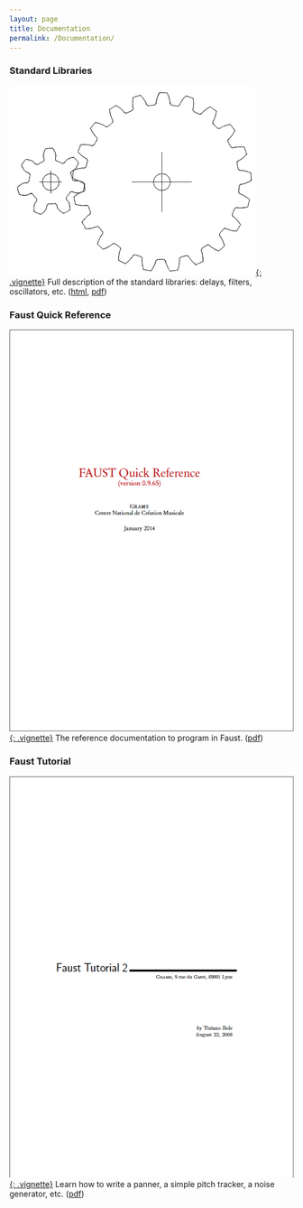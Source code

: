 ```yaml
---
layout: page
title: Documentation
permalink: /Documentation/
---
```


### Standard Libraries

[![Faust libraries](/images/gear.png){: .vignette}](/library.html)
Full description of the standard libraries: delays, filters, oscillators, etc. ([html](/library.html), [pdf](/library.pdf))

### Faust Quick Reference

[![Faust quick reference](/images/faust-quick-reference.png){: .vignette}](/images/faust-quick-reference.pdf)
The reference documentation to program in Faust. ([pdf](/images/faust-quick-reference.pdf))

### Faust Tutorial

[![Faust tutorial 2](/images/faust-tutorial2.png){: .vignette}](/images/faust-tutorial2.pdf)
Learn how to write a panner, a simple pitch tracker, a noise generator, etc. ([pdf](/images/faust-tutorial2.pdf))
